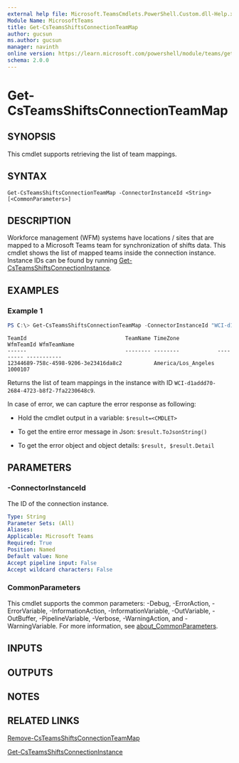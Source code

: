 ```yaml
---
external help file: Microsoft.TeamsCmdlets.PowerShell.Custom.dll-Help.xml
Module Name: MicrosoftTeams
title: Get-CsTeamsShiftsConnectionTeamMap
author: gucsun
ms.author: gucsun
manager: navinth
online version: https://learn.microsoft.com/powershell/module/teams/get-csteamsshiftsconnectionteammap
schema: 2.0.0
---
```


# Get-CsTeamsShiftsConnectionTeamMap

## SYNOPSIS

This cmdlet supports retrieving the list of team mappings.

## SYNTAX

```
Get-CsTeamsShiftsConnectionTeamMap -ConnectorInstanceId <String> [<CommonParameters>]
```

## DESCRIPTION

Workforce management (WFM) systems have locations / sites that are mapped to a Microsoft Teams team for synchronization of shifts data.  This cmdlet shows the list of mapped teams inside the connection instance. Instance IDs can be found by running [Get-CsTeamsShiftsConnectionInstance](https://learn.microsoft.com/powershell/module/teams/get-csteamsshiftsconnectioninstance).

## EXAMPLES

### Example 1
```powershell
PS C:\> Get-CsTeamsShiftsConnectionTeamMap -ConnectorInstanceId "WCI-d1addd70-2684-4723-b8f2-7fa2230648c9"
```
```output
TeamId                               TeamName TimeZone            WfmTeamId WfmTeamName
------                               -------- --------            --------- -----------
12344689-758c-4598-9206-3e23416da8c2          America/Los_Angeles 1000107
```

Returns the list of team mappings in the instance with ID `WCI-d1addd70-2684-4723-b8f2-7fa2230648c9`.

In case of error, we can capture the error response as following:

* Hold the cmdlet output in a variable: `$result=<CMDLET>`

* To get the entire error message in Json: `$result.ToJsonString()`

* To get the error object and object details: `$result, $result.Detail`

## PARAMETERS

### -ConnectorInstanceId

The ID of the connection instance.

```yaml
Type: String
Parameter Sets: (All)
Aliases:
Applicable: Microsoft Teams
Required: True
Position: Named
Default value: None
Accept pipeline input: False
Accept wildcard characters: False
```

### CommonParameters
This cmdlet supports the common parameters: -Debug, -ErrorAction, -ErrorVariable, -InformationAction, -InformationVariable, -OutVariable, -OutBuffer, -PipelineVariable, -Verbose, -WarningAction, and -WarningVariable. For more information, see [about_CommonParameters](https://go.microsoft.com/fwlink/?LinkID=113216).

## INPUTS

## OUTPUTS

## NOTES

## RELATED LINKS

[Remove-CsTeamsShiftsConnectionTeamMap](https://learn.microsoft.com/powershell/module/teams/remove-csteamsshiftsconnectionteammap)

[Get-CsTeamsShiftsConnectionInstance](https://learn.microsoft.com/powershell/module/teams/get-csteamsshiftsconnectioninstance)
